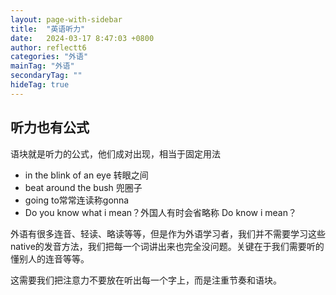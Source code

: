 ```yaml
---
layout: page-with-sidebar
title:  "英语听力"
date:   2024-03-17 8:47:03 +0800
author: reflectt6
categories: "外语"
mainTag: "外语"
secondaryTag: ""
hideTag: true
---
```




## 听力也有公式

语块就是听力的公式，他们成对出现，相当于固定用法

- in the blink of an eye 转眼之间
- beat around the bush 兜圈子
- going to常常连读称gonna
- Do you know what i mean？外国人有时会省略称 Do know i mean？

外语有很多连音、轻读、略读等等，但是作为外语学习者，我们并不需要学习这些native的发音方法，我们把每一个词讲出来也完全没问题。关键在于我们需要听的懂别人的连音等等。

这需要我们把注意力不要放在听出每一个字上，而是注重节奏和语块。
